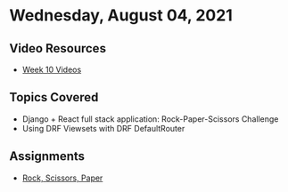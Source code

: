 # Wednesday, August 04, 2021

## Video Resources
- [Week 10 Videos](https://www.youtube.com/watch?v=MZsgo-nkEY0&list=PLu0CiQ7bzwERqTICz00ppIjH3GTu1cYK6)

## Topics Covered
- Django + React full stack application: Rock-Paper-Scissors Challenge
- Using DRF Viewsets with DRF DefaultRouter

## Assignments
- [Rock, Scissors, Paper](https://github.com/oscarplatoon/rock-scissors-paper)


